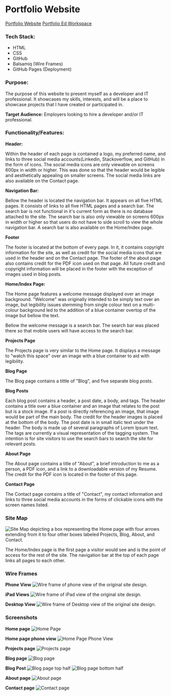 # Portfolio Website
[Portfolio Website](https://lex-kz.github.io/contact.html)
[Portfolio Ed Workspace](https://edstem.org/courses/4965/workspaces/py5gxNfFJL4ABhVxPvhgeJK48pMob5rg)
### Tech Stack:
- HTML
- CSS
- GitHub
- Balsamiq (Wire Frames)
- GitHub Pages (Deployment)
### Purpose:
The purpose of this website to present myself as a developer and IT professional. It showcases my skills, interests, and will be a place to showcase projects that I have created or participated in. 

**Target Audience:** Employers looking to hire a developer and/or IT professional. 

### Functionality/Features:

**Header:**

Within the header of each page is contained a logo, my preferred name, and links to three social media accounts(Linkedin, Stackoverflow, and GitHub) in the form of icons. The social media icons are only viewable on screens 600px in width or higher. This was done so that the header would be legible and aesthetically appealing on smaller screens. The social media links are also available on the Contact page.

**Navigation Bar:**

Bellow the header is located the navigation bar. It appears on all five HTML pages. It consists of links to all five HTML pages and a search bar. The search bar is not functional in it's current form as there is no database attached to the site. The search bar is also only viewable on screens 600px in width or higher so that users do not have to side scroll to view the whole navigation bar. A search bar is also available on the Home/Index page. 

**Footer**

The footer is located at the bottom of every page. In it, it contains copyright information for the site, as well as credit for the social media icons that are used in the header and on the Contact page. The footer of the about page also contains credit for the PDF icon used on that page. All future credit and copyright information will be placed in the footer with the exception of images used in blog posts.

**Home/Index Page:**

The Home page features a welcome message displayed over an image background. "Welcome" was originally  intended to be simply text over an image, but legibility issues stemming from single colour text on a multi-colour background led to the addition of a blue container overtop of the image but bellow the text. 

Bellow the welcome message is a search bar. The search bar was placed there so that mobile users will have access to the search bar.

**Projects Page**

The Projects page is very similar to the Home page. It displays a message to "watch this space" over an image with a blue container to aid with legibility.

**Blog Page**

The Blog page contains a tittle of "Blog", and five separate blog posts.

**Blog Posts**

Each blog post contains a header, a post date, a body, and tags. The header contains a title over a blue container and an image that relates to the post but is a stock image. If a post is directly referencing an image, that image would be part of the main body. The credit for the header images is placed at the bottom of the body. The post date is in small italic text under the header. The body is made up of several paragraphs of Lorem Ipsum text. The tags are currently a visual representation of the tagging system. The intention is for site visitors to use the search bars to search the site for relevant posts. 

**About Page**

The About page contains a title of "About", a brief introduction to me as a person, a PDF icon, and a link to a downloadable version of my Resume. The credit for the PDF icon is located in the footer of this page.

**Contact Page**

The Contact page contains a title of "Contact", my contact information and links to three social media accounts in the forms of clickable icons with the screen names listed. 

### Site Map

![Site Map depicting a box representing the Home page with four arrows extending from it to four other boxes labeled Projects, Blog, About, and Contact.](docs/SiteMap.png)

The Home/Index page is the first page a visitor would see and is the point of access for the rest of the site. The navigation bar at the top of each page links all pages to each other. 

### Wire Frames

**Phone View**
![Wire frame of phone view of the original site design.](docs/PhoneView.png)

**iPad Views**
![Wire frame of iPad view of the original site design.](docs/IpadView.png)

**Desktop View**
![Wire frame of Desktop view of the original site design.](docs/DesktopView.png) 

### Screenshots 

**Home page**
![Home Page](docs/HomePage.png)

**Home page phone view**
![Home Page Phone View](docs/HomePhoneView.png)

**Projects page**
![Projects page](docs/ProjectsPage.png)

**Blog page**
![Blog page](docs/BlogPage.png)

**Blog Post**
![Blog page top half](docs/BlogPostPart1.png)
![Blog page bottom half](docs/BlogPostPart2.png)

**About page**
![About page](docs/AboutPage.png)

**Contact page**
![Contact page](docs/ContactPage.png)
